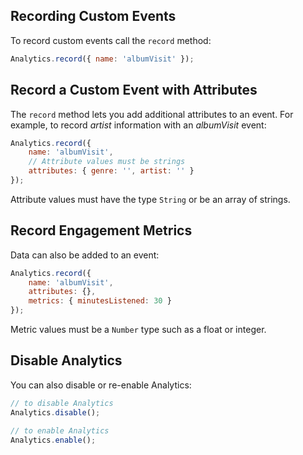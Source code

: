 ## Recording Custom Events

To record custom events call the `record` method:

```javascript
Analytics.record({ name: 'albumVisit' });
```

## Record a Custom Event with Attributes

The `record` method lets you add additional attributes to an event. For example, to record *artist* information with an *albumVisit* event:

```javascript
Analytics.record({
    name: 'albumVisit', 
    // Attribute values must be strings
    attributes: { genre: '', artist: '' }
});
```

Attribute values must have the type `String` or be an array of strings.

## Record Engagement Metrics

Data can also be added to an event:

```javascript
Analytics.record({
    name: 'albumVisit', 
    attributes: {}, 
    metrics: { minutesListened: 30 }
});
```

Metric values must be a `Number` type such as a float or integer.

## Disable Analytics

You can also disable or re-enable Analytics:
```javascript
// to disable Analytics
Analytics.disable();

// to enable Analytics
Analytics.enable();
```